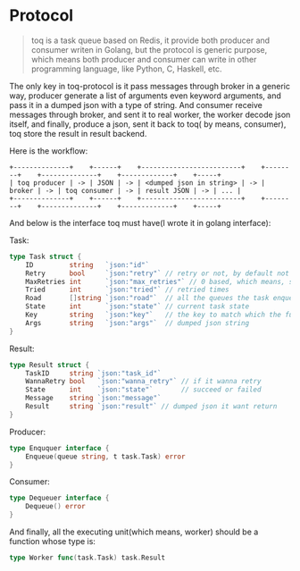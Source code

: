 # Protocol

> toq is a task queue based on Redis, it provide both producer and consumer writen in Golang, but the protocol is
generic purpose, which means both producer and consumer can write in other programming language, like Python, C,
Haskell, etc.

The only key in toq-protocol is it pass messages through broker in a generic way, producer generate a list of arguments
even keyword arguments, and pass it in a dumped json with a type of string. And consumer receive messages through
broker, and sent it to real worker, the worker decode json itself, and finally, produce a json, sent it back to toq(
by means, consumer), toq store the result in result backend.

Here is the workflow:

```
+--------------+    +------+    +-------------------------+    +--------+    +--------------+    +-------------+    +-----+
| toq producer | -> | JSON | -> | <dumped json in string> | -> | broker | -> | toq consumer | -> | result JSON | -> | ... |
+--------------+    +------+    +-------------------------+    +--------+    +--------------+    +-------------+    +-----+

```

And below is the interface toq must have(I wrote it in golang interface):

Task:

```go
type Task struct {
	ID         string   `json:"id"`
	Retry      bool     `json:"retry"` // retry or not, by default not
	MaxRetries int      `json:"max_retries"` // 0 based, which means, start from 0
	Tried      int      `json:"tried"` // retried times
	Road       []string `json:"road"`  // all the queues the task enqueued by it's lifetime
	State      int      `json:"state"` // current task state
	Key        string   `json:"key"`   // the key to match which the function consumer runs
	Args       string   `json:"args"`  // dumped json string
}
```

Result:

```go
type Result struct {
	TaskID     string `json:"task_id"`
	WannaRetry bool   `json:"wanna_retry"` // if it wanna retry
	State      int    `json:"state"`       // succeed or failed
	Message    string `json:"message"`
	Result     string `json:"result"` // dumped json it want return
}
```

Producer:

```go
type Enququer interface {
	Enqueue(queue string, t task.Task) error
}
```

Consumer:

```go
type Dequeuer interface {
	Dequeue() error
}
```

And finally, all the executing unit(which means, worker) should be a function whose type is:

```go
type Worker func(task.Task) task.Result
```

